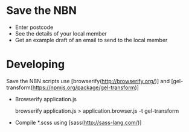 # Save the NBN

 - Enter postcode
 - See the details of your local member
 - Get an example draft of an email to send to the local member

# Developing

Save the NBN scripts use [browserify(http://browserify.org/)] and [gel-transform(https://npmjs.org/package/gel-transform)]

 - Browserify application.js

    browserify application.js > application.browser.js -t gel-transform

 - Compile *.scss using [sass(http://sass-lang.com/)]